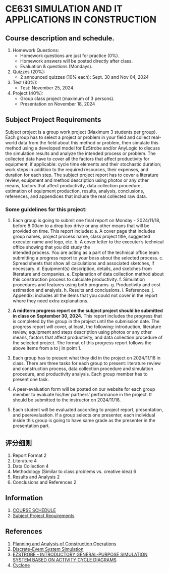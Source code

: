 # CE631 SIMULATION AND IT APPLICATIONS IN CONSTRUCTION

## Course description and schedule.
1. Homework Questions: 
   - Homework questions are just for practice (0%). 
   - Homework answers will be posted directly after class. 
   - Evaluation & questions (Mondays).
2. Quizzes (20%):
   - 2 announced quizzes (10% each): Sept. 30 and Nov 04, 2024
3. Test (40%):
   - Test: November 25, 2024.
4. Project (40%):
   - Group class project (maximum of 3 persons).
   - Presentation on November 18, 2024

## Subject Project Requirements 
 
Subject project is a group work project (Maximum 3 students per group). Each group has to select a project or problem in your field and collect real-world data from the field about this method or problem, then simulate this method using a developed model for EzStrobe and/or  AnyLogic  to discuss  the  simulation  results  and  analyze  the  intended process  or  problem.  The  collected  data  have  to  cover  all  the  factors  that  affect  productivity for equipment, if applicable: cycle time elements and their stochastic duration; work steps in addition to the required resources, their expenses, and duration for each step. The subject  project report has to cover a literature review, equipment and method description using photos or any other means, factors that affect productivity,  data  collection  procedure,  estimation  of  equipment  production,  results,  analysis, conclusions, references, and appendices that include the real collected raw data. 
 
### Some guidelines for this project: 
1. Each group is going to submit one final report on Monday - 2024/11/18, before 8:00am to a drop box drive or any other means that will be provided on time. This report includes: 
    a. A cover page that includes group names, project process name, class project title, suggested executer name and logo, etc. 
    b. A  cover  letter  to  the  executer’s  technical  office  showing  that  you  did  study  the  
    intended process. You are acting as a part of the technical office team  submitting a progress report to your boss about the selected process. 
    c. Spread sheets that show all calculations and associated sketches, if necessary. 
    d. Equipment(s) description, details, and sketches from literature and companies. 
    e. Explanation of data collection method about this construction process to 
    calculate productivity. 
    f. Simulation procedures and features using both programs. 
    g. Productivity and cost estimation and analysis. 
    h. Results and conclusions. 
    i. References. 
    j. Appendix: includes  all  the  items  that  you  could  not  cover  in  the  report  where they need extra explanations. 
    
2. **A  midterm  progress  report  on  the  subject  project  should  be  submitted  in  class  on  September 30, 2024.** This report includes the progress that is completed by the group in the  project  until  the  submission  date.  The  progress  report  will  cover,  at  least,  the  following: introduction, literature review, equipment and steps description using photos or any other means, factors that affect productivity, and data collection  procedure of the selected project. The format of this progress report follows the above items from a to j in point 1. 
3. Each  group  has  to  present  what  they  did  in  the  project  on  2024/11/18  in  class.  There  are three tasks for each group to present: literature review and construction process, data collection  procedure  and  simulation  procedure,  and  productivity  analysis.  Each  group  member has to present one task. 
4. A peer-evaluation form will be posted on our website for each group member to evaluate his/her partners’ performance in the project. It should be submitted to the instructor on 2024/11/18. 
5. Each  student  will  be  evaluated  according  to  project  report,  presentation,  and  peerevaluation.  If a  group  selects  one  presenter,  each  individual  inside  this  group  is  going to have same grade as the presenter in the presentation part. 

## 评分细则
1. Report Format 2 
2. Literature 4 
3. Data Collection 4 
4. Methodology (Similar to class problems vs. creative idea) 6 
5. Results and Analysis 2 
6. Conclusions  and  References 2 
 

## Information
1. [COURSE SCHEDULE](./info/CE631-F24-SCH-final.pdf)
2. [Subject Project Requirements](./info/subject%20project%20details-final-2024.pdf)
## References
1. [Planning and Analysis of Construction Operations](https://books.google.com.et/books?id=ya-DeyVsxo8C&printsec=frontcover&hl=zh-CN#v=onepage&q&f=false)
2. [Discrete-Event System Simulation](./Discrete-Event%20System%20Simulation%20.pdf)
3. [EZSTROBE - INTRODUCTORY GENERAL-PURPOSE SIMULATION SYSTEM BASED ON ACTIVITY CYCLE DIAGRAMS](./info/EZSTROBE%20TUTORIAL.pdf)
4. [Cyclone](https://engineering.purdue.edu/CEM/people/Personal/Halpin/Sim/CYCLONE/Index.html)